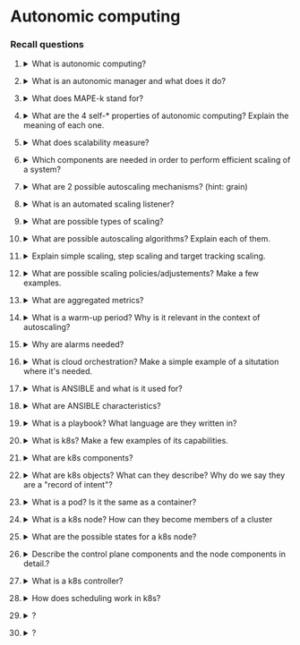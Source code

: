 # Autonomic computing

### Recall questions

1. <details markdown=1><summary markdown="span"> What is autonomic computing? </summary>
    
    \
    ==Systems capable of managing themselves given high level objectives from the administrators.==

</details>

2. <details markdown=1><summary markdown="span"> What is an autonomic manager and what does it do? </summary>
    
    \
    Process (?) with the task of:
    1. ==monitoring the system==
    2. ==verify that the system is in the desired state==
    3. ==plan an action to keep/change the state and execute it==

</details>

3. <details markdown=1><summary markdown="span"> What does  MAPE-k stand for? </summary>
    
    \
    ![](../../..//CLD/aco1.png)

</details>

4. <details markdown=1><summary markdown="span"> What are the 4 self-* properties of autonomic computing? Explain the meaning of each one. </summary>
    
    \
    Properties:
    - self ==configuration==: ??
    - self ==healing==: e.g. guarantee a certain number of VMs are always running;
    - self ==protection==: e.g. keep intruders out and mitigate successful attacks;
    - self ==optimization==: e.g. determine optimal amount of VMs to guarantee SLA and minimize cost.

</details>

5. <details markdown=1><summary markdown="span"> What does scalability measure? </summary>
    
    \
    ==It measures the trend of performance with increasing load==. In other words, a system is scalable if it's ==capable of mantaining performance under increased load by adding more resources==.
    ![](../../..//CLD/aco2.png)

</details>

6. <details markdown=1><summary markdown="span"> Which components are needed in order to perform efficient scaling of a system? </summary>
    
    \
    Components needed in order to perform:
    - ==resource usage monitor==
    - ==scaling mechanism==
    - ==load balancer==

</details>

7. <details markdown=1><summary markdown="span"> What are 2 possible autoscaling mechanisms? (hint: grain) </summary>
    
    \
    2 possible mechanisms:
    - ==coarse grain==: replication of an ==entire application==
    - ==fine grain==: replication of an ==application component== (micro-services)

</details>

8. <details markdown=1><summary markdown="span"> What is an automated scaling listener? </summary>
    
    \
    It's the ==core component of the Dynamic Scaling Architecture==, and it decides how to perform scaling based on requests from outside.
    ![](../../..//CLD/aco3.png)

</details>

9. <details markdown=1><summary markdown="span"> What are possible types of scaling? </summary>
    
    \
    Possible scaling techniques are:
    - ==out/in (vertical)==
    - ==up/down (horizontal)==
    - ==migration==

</details>

10. <details markdown=1><summary markdown="span"> What are possible autoscaling algorithms? Explain each of them. </summary>
    
    \
    Possible autoscaling algorithms:
    - ==threshold based (reactive)==
    - ==model based (reactive)==: based on ==mathematical modelling of the system==
    - ==threshold + model (proactive)==: uses ==model to predict values in the next $x$ minutes and scales if threshold is surpassed==.

</details>

11. <details markdown=1><summary markdown="span"> Explain simple scaling, step scaling and target tracking scaling. </summary>
    
    \
    ==Simple and step scaling==: defines ==how many instances to remove and which events triggers it (threshold/other)==. In the case of ==step scaling there is no cool down period==. \
    ==Target tracking scaling==: defines a ==desired value for a performance/workload metric to mantain==.

</details>

12. <details markdown=1><summary markdown="span"> What are possible scaling policies/adjustements? Make a few examples.</summary>
    
    \
    ==Change in capacity==: add vms \
    ==Exact capacity==: specify exact number of vms for each scaling action \
    ==Percent capacity==: performs scaling based on a percentage of the current nr. of vms

</details>

13. <details markdown=1><summary markdown="span"> What are aggregated metrics? </summary>
    
    \
    ==Metrics that represent the average values across the VMs==.

</details>

14. <details markdown=1><summary markdown="span"> What is a warm-up period? Why is it relevant in the context of autoscaling?</summary>
    
    \
    Period in which ==the machine is still not a full capacity==. While ==in warm up, the VM is not included by the scaling listener==.

</details>

15. <details markdown=1><summary markdown="span"> Why are alarms needed?</summary>
    
    \
    To avoid calling for new scaling actions while other are already starting. The idea is that if ==a certain threshold is reached for an $x$ amount of time, then an alarm goes off== and a scaling action is requested.

</details>

16. <details markdown=1><summary markdown="span"> What is cloud orchestration? Make a simple example of a situtation where it's needed.</summary>
    
    \
    It is ==the process of automating the tasks needed to manage connections and operations of workloads==. In simpler terms, we might want to automatically configure remote servers (and all the parameters needed for them in order to work correctly) with minimal or no intervention.

</details>

17. <details markdown=1><summary markdown="span"> What is ANSIBLE and what is it used for?</summary>
    
    \
    ANSIBLE is ==an open source IT configuration management, orchestration and deployment tool==.

</details>

18. <details markdown=1><summary markdown="span"> What are ANSIBLE characteristics?</summary>
    
    \
    Characteristics:
    - ==agentless==: ANSIBLE does not have to be installed on the target machines
    - ==push model==: the remote management is achieved ==through pushing instructions with SSH== or ==WinRM==.

</details>

19. <details markdown=1><summary markdown="span"> What is a playbook? What language are they written in?</summary>
    
    \
    ==Prescriptive and responsive description on deployment==. Commonly ==written in YAML, they are a list of tasks which consists of ANSIBLE module calls.==

</details>

20. <details markdown=1><summary markdown="span"> What is k8s? Make a few examples of its capabilities.</summary>
    
    \
    A ==platform for managing containerised services==. With k8s is possible to:
    - do ==service discovery and load balancing==
    - ==orchestration==
    - ==automatic rollouts/rollbacks==
    - ==self healing==
    - ==automatic bin packing (clustering)==

</details>


21. <details markdown=1><summary markdown="span"> What are k8s components?</summary>
    
    \
    ![](../../..//CLD/aco4.png)

</details>


22. <details markdown=1><summary markdown="span"> What are k8s objects? What can they describe? Why do we say they are a "record of intent"?</summary>
    
    \
    Persistent entities in the k8s system. They can describe:
    - ==running containerised apps==
    - ==resources available==
    - ==policies==

    Furthermore, we say they are a ==record of intent as k8s will try to keep the cluster in the state described by the objects==.


</details>


23. <details markdown=1><summary markdown="span"> What is a pod? Is it the same as a container?</summary>
    
    \
    Pods are the ==smallest deploayble units of computing, and consist of 1 or more containers==.

</details>


24. <details markdown=1><summary markdown="span"> What is a k8s node? How can they become members of a cluster</summary>
    
    \
    It is a ==virtual of physical machine and represents a member of a cluster==. To become members of a cluster, they must ==self register with the control plane API== or ==be manually added==.

</details>


25. <details markdown=1><summary markdown="span"> What are the possible states for a k8s node?</summary>
    
    \
    A few possible conditions:
    - ready
    - diskpressure
    - memory pressure
    - etc...

</details>


26. <details markdown=1><summary markdown="span"> Describe the control plane components and the node components in detail.?</summary>
    
    \
    See kubernets resorces.

</details>


27. <details markdown=1><summary markdown="span"> What is a k8s controller?</summary>
    
    \
    They are ==control loops that watch the state of a k8s cluster==, and specifically monitor at least one resource type.

</details>

28. <details markdown=1><summary markdown="span"> How does scheduling work in k8s?</summary>
    
    \
    In k8s ==scheduling refers to making sure that pods are matched to nodes, so that kubelets can run them==.


</details>

29. <details markdown=1><summary markdown="span"> ?</summary>
    
    \


</details>

30. <details markdown=1><summary markdown="span"> ?</summary>
    
    \


</details>
